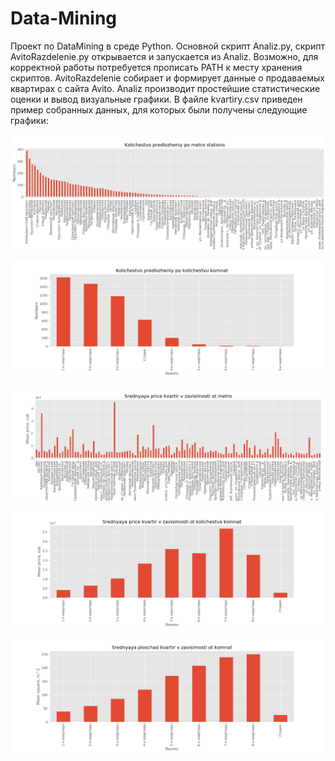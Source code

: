# Data-Mining
Проект по DataMining в среде Python.
Основной скрипт Analiz.py, скрипт AvitoRazdelenie.py открывается и запускается из Analiz. Возможно, для корректной работы потребуется прописать PATH к месту хранения скриптов. AvitoRazdelenie собирает и формирует данные о продаваемых квартирах с сайта Avito. Analiz производит простейшие статистические оценки и вывод визуальные графики. 
В файле kvartiry.csv приведен пример собранных данных, для которых были получены следующие графики:

![График 1](https://github.com/KonstantinPonamorev/Data-Mining/raw/Ponamorev/Figure_11.png)

![График 2](https://github.com/KonstantinPonamorev/Data-Mining/raw/Ponamorev/Figure_22.png)

![График 3](https://github.com/KonstantinPonamorev/Data-Mining/raw/Ponamorev/Figure_33.png)

![График 4](https://github.com/KonstantinPonamorev/Data-Mining/raw/Ponamorev/Figure_44.png)

![График 5](https://github.com/KonstantinPonamorev/Data-Mining/raw/Ponamorev/Figure_55.png)
